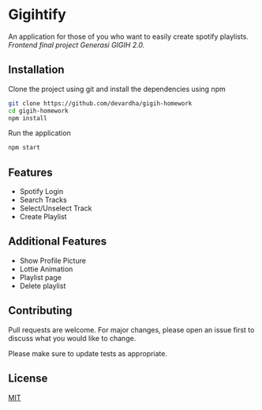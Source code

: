 # Gigihtify

An application for those of you who want to easily create spotify playlists. *Frontend final project Generasi GIGIH 2.0.* 

## Installation

Clone the project using git and install the dependencies using npm

```bash
git clone https://github.com/devardha/gigih-homework
cd gigih-homework
npm install
```

Run the application

```bash
npm start
```

## Features
- Spotify Login
- Search Tracks
- Select/Unselect Track
- Create Playlist

## Additional Features
- Show Profile Picture
- Lottie Animation
- Playlist page
- Delete playlist

## Contributing
Pull requests are welcome. For major changes, please open an issue first to discuss what you would like to change.

Please make sure to update tests as appropriate.

## License
[MIT](https://choosealicense.com/licenses/mit/)